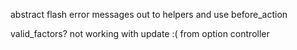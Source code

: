 abstract flash error messages out to helpers and use before_action

valid_factors? not working with update :( from option controller